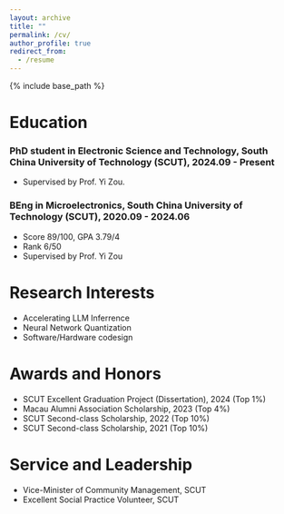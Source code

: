 ```yaml
---
layout: archive
title: ""
permalink: /cv/
author_profile: true
redirect_from:
  - /resume
---
```


{% include base_path %}

Education
======
### PhD student in Electronic Science and Technology, South China University of Technology (SCUT), 2024.09 - Present
* Supervised by Prof. Yi Zou.

### BEng in Microelectronics, South China University of Technology (SCUT), 2020.09 - 2024.06
* Score  89/100, GPA 3.79/4
* Rank   6/50
* Supervised by Prof. Yi Zou

Research Interests
======
* Accelerating LLM Inferrence
* Neural Network Quantization
* Software/Hardware codesign

Awards and Honors
======
* SCUT Excellent Graduation Project (Dissertation), 2024 (Top 1%)
* Macau Alumni Association Scholarship, 2023 (Top 4%)
* SCUT Second-class Scholarship, 2022 (Top 10%)
* SCUT Second-class Scholarship, 2021 (Top 10%)

Service and Leadership
======
* Vice-Minister of Community Management, SCUT
* Excellent Social Practice Volunteer, SCUT
